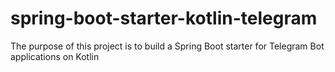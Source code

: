 # spring-boot-starter-kotlin-telegram
The purpose of this project is to build a Spring Boot starter for Telegram Bot applications on Kotlin
